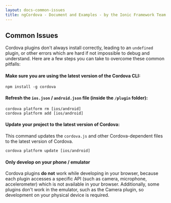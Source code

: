 ```yaml
---
layout: docs-common-issues
title: ngCordova - Document and Examples - by the Ionic Framework Team
---
```


## Common Issues

Cordova plugins don't always install correctly, leading to an `undefined` plugin, or other errors which are hard if not impossible to debug and understand. Here are a few steps you can take to overcome these common pitfalls:

#### Make sure you are using the latest version of the Cordova CLI:

```
npm install -g cordova
```

#### Refresh the `ios.json` / `android.json` file (inside the `/plugin` folder):

```
cordova platform rm [ios/android]
cordova platform add [ios/android]
```

#### Update your project to the latest version of Cordova:

This command updates the `cordova.js` and other Cordova-dependent files to the latest version of Cordova.

```
cordova platform update [ios/android]
```


#### Only develop on your phone / emulator

Cordova plugins **do not** work while developing in your browser, because each plugin accesses a specific API (such as camera, microphone, accelerometer) which is not available in your browser. Additionally, some plugins don't work in the emulator, such as the Camera plugin, so development on your physical device is required.


